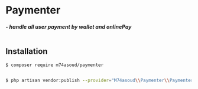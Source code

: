 <h1>
Paymenter
</h1>
<h5>
- handle all user payment by wallet and onlinePay<br/>
<br/>


## Installation

```bash
$ composer require m74asoud/paymenter


$ php artisan vendor:publish --provider="M74asoud\\Paymenter\\PaymenterServiceProvider"
```

